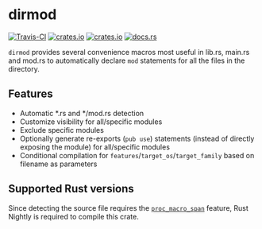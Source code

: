 # dirmod
[![Travis-CI](https://travis-ci.com/SOF3/dirmod.svg?branch=master)](https://travis-ci.om/SOF3/dirmod)
[![crates.io](https://img.shields.io/crates/v/dirmod.svg)](https://crates.io/crates/dirmod)
[![crates.io](https://img.shields.io/crates/d/dirmod.svg)](https://crates.io/crates/dirmod)
[![docs.rs](https://docs.rs/dirmod/badge.svg)](https://docs.rs/dirmod)

`dirmod` provides several convenience macros most useful in lib.rs, main.rs and mod.rs
to automatically declare `mod` statements for all the files in the directory.

## Features
- Automatic \*.rs and \*/mod.rs detection
- Customize visibility for all/specific modules
- Exclude specific modules
- Optionally generate re-exports (`pub use`) statements (instead of directly exposing the module) for all/specific modules
- Conditional compilation for `features`/`target_os`/`target_family` based on filename as parameters

## Supported Rust versions
Since detecting the source file requires the [`proc_macro_span`](https://github.com/rust-lang/rust/issues/54725) feature,
Rust Nightly is required to compile this crate.
